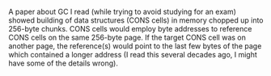 A paper about GC I read (while trying to avoid studying for an exam) showed building of data structures (CONS cells) in memory chopped up into 256-byte chunks.  CONS cells would employ byte addresses to reference CONS cells on the same 256-byte page.  If the target CONS cell was on another page, the reference(s) would point to the last few bytes of the page which contained a longer address (I read this several decades ago, I might have some of the details wrong).
